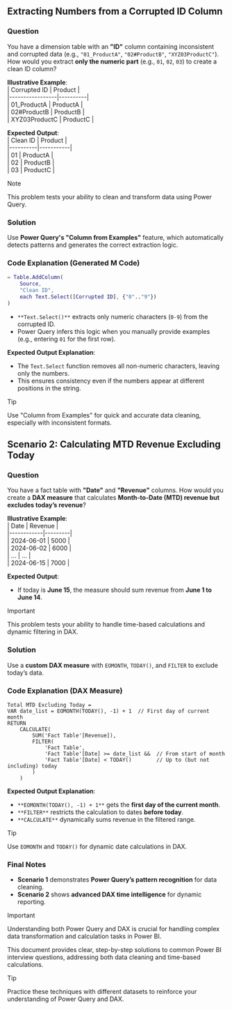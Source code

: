 ## **Extracting Numbers from a Corrupted ID Column**  

### **Question**  
You have a dimension table with an **"ID"** column containing inconsistent and corrupted data (e.g., `"01_ProductA"`, `"02#ProductB"`, `"XYZ03ProductC"`). How would you extract **only the numeric part** (e.g., `01`, `02`, `03`) to create a clean ID column?  

**Illustrative Example**:  
| Corrupted ID    | Product   |  
|-----------------|----------|  
| 01_ProductA     | ProductA |  
| 02#ProductB     | ProductB |  
| XYZ03ProductC   | ProductC |  

**Expected Output**:  
| Clean ID | Product   |  
|----------|-----------|  
| 01       | ProductA  |  
| 02       | ProductB  |  
| 03       | ProductC  |  

> [!NOTE]  
> This problem tests your ability to clean and transform data using Power Query.  

### **Solution**  
Use **Power Query's "Column from Examples"** feature, which automatically detects patterns and generates the correct extraction logic.  

### **Code Explanation (Generated M Code)**  
```m  
= Table.AddColumn(  
    Source,  
    "Clean ID",  
    each Text.Select([Corrupted ID], {"0".."9"})  
)  
```  
- `**Text.Select()**` extracts only numeric characters (`0-9`) from the corrupted ID.  
- Power Query infers this logic when you manually provide examples (e.g., entering `01` for the first row).  

**Expected Output Explanation**:  
- The `Text.Select` function removes all non-numeric characters, leaving only the numbers.  
- This ensures consistency even if the numbers appear at different positions in the string.  

> [!TIP]  
> Use "Column from Examples" for quick and accurate data cleaning, especially with inconsistent formats.  

## **Scenario 2: Calculating MTD Revenue Excluding Today**  

### **Question**  
You have a fact table with **"Date"** and **"Revenue"** columns. How would you create a **DAX measure** that calculates **Month-to-Date (MTD) revenue but excludes today’s revenue**?  

**Illustrative Example**:  
| Date       | Revenue |  
|------------|---------|  
| 2024-06-01 | 5000    |  
| 2024-06-02 | 6000    |  
| ...        | ...     |  
| 2024-06-15 | 7000    |  

**Expected Output**:  
- If today is **June 15**, the measure should sum revenue from **June 1 to June 14**.  

> [!IMPORTANT]  
> This problem tests your ability to handle time-based calculations and dynamic filtering in DAX.  

### **Solution**  
Use a **custom DAX measure** with `EOMONTH`, `TODAY()`, and `FILTER` to exclude today’s data.  

### **Code Explanation (DAX Measure)**  
```dax  
Total MTD Excluding Today =  
VAR date_list = EOMONTH(TODAY(), -1) + 1  // First day of current month  
RETURN  
    CALCULATE(  
        SUM('Fact Table'[Revenue]),  
        FILTER(  
            'Fact Table',  
            'Fact Table'[Date] >= date_list &&  // From start of month  
            'Fact Table'[Date] < TODAY()        // Up to (but not including) today  
        )  
    )  
```  

**Expected Output Explanation**:  
- `**EOMONTH(TODAY(), -1) + 1**` gets the **first day of the current month**.  
- `**FILTER**` restricts the calculation to dates **before today**.  
- `**CALCULATE**` dynamically sums revenue in the filtered range.  

> [!TIP]  
> Use `EOMONTH` and `TODAY()` for dynamic date calculations in DAX.  

### **Final Notes**  

- **Scenario 1** demonstrates **Power Query’s pattern recognition** for data cleaning.  
- **Scenario 2** shows **advanced DAX time intelligence** for dynamic reporting.  

> [!IMPORTANT]  
> Understanding both Power Query and DAX is crucial for handling complex data transformation and calculation tasks in Power BI.  

This document provides clear, step-by-step solutions to common Power BI interview questions, addressing both data cleaning and time-based calculations.  

> [!TIP]  
> Practice these techniques with different datasets to reinforce your understanding of Power Query and DAX.  
